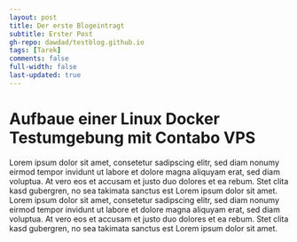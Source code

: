 ```yaml
---
layout: post
title: Der erste Blogeintragt
subtitle: Erster Post
gh-repo: dawdad/testblog.github.io
tags: [Tarek]
comments: false
full-width: false
last-updated: true
---
```



# Aufbaue einer Linux Docker Testumgebung mit Contabo VPS

Lorem ipsum dolor sit amet, consetetur sadipscing elitr, sed diam nonumy eirmod tempor invidunt ut labore et dolore magna aliquyam erat, sed diam voluptua. At vero eos et accusam et justo duo dolores et ea rebum. Stet clita kasd gubergren, no sea takimata sanctus est Lorem ipsum dolor sit amet. Lorem ipsum dolor sit amet, consetetur sadipscing elitr, sed diam nonumy eirmod tempor invidunt ut labore et dolore magna aliquyam erat, sed diam voluptua. At vero eos et accusam et justo duo dolores et ea rebum. Stet clita kasd gubergren, no sea takimata sanctus est Lorem ipsum dolor sit amet.

